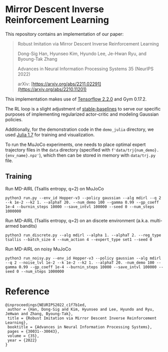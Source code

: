 # Mirror Descent Inverse Reinforcement Learning

This repository contains an implementation of our paper:

> Robust Imitation via Mirror Descent Inverse Reinforcement Learning
> 
> Dong-Sig Han, Hyunseo Kim, Hyundo Lee, Je-Hwan Ryu, and Byoung-Tak Zhang
> 
> Advances in Neural Information Processing Systems 35 (NeurIPS 2022)
> 
> arXiv: [https://arxiv.org/abs/2211.02291](https://arxiv.org/abs/2210.11201)


This implementation makes use of [Tensorflow 2.2.0](https://github.com/tensorflow/tensorflow) and Gym 0.17.2.

The RL loop is a slight adjustment of [stable-baselines](https://github.com/hill-a/stable-baselines) to serve our specific purposes of implementing regularized actor-critic and modeling Gaussian policies.

Additionally, for the demonstration code in the `demo_julia` directory, we used [Julia 1.7](https://julialang.org) for training and visualization.

To run the MuJoCo experiments, one needs to place optimal expert trajectory files in the `data` directory (specified with `f'data/trj{num_demo}.{env_name}.npz'`), which then can be stored in memory with `data/trj.py` file.

## Training

Run MD-AIRL (Tsallis entropy, q=2) on MuJoCo
```
python3 run.py --env_id Hopper-v3 --policy gaussian --alg mdirl --q 2 --k 1e-2 --k2 1. --alphaT 20. --num_demo 100 --gamma 0.99 --gp_coeff 1e-4 --burnin_steps 10000 --save_intvl 100000 --seed 0 --num_steps 1000000
```

Run MD-AIRL (Tsallis entropy, q=2) on an discete environment (a.k.a. multi-armed bandits)
```
python3 run_discrete.py --alg mdirl --alpha 1. --alphaT 2. --reg_type tsallis --batch_size 4 --num_action 4 --expert_type set1 --seed 0
```

Run MD-AIRL on noisy MuJoCo
```
python3 run_noisy.py --env_id Hopper-v3 --policy gaussian --alg mdirl --q 2 --noise_lvl 1e-2 --k 1e-2 --k2 1. --alphaT 20. -num_demo 100 --gamma 0.99 --gp_coeff 1e-4 --burnin_steps 10000 --save_intvl 100000 --seed 0 --num_steps 1000000
```

# Reference

~~~
@inproceedings{NEURIPS2022_c1f7b1ed,
 author = {Han, Dong-Sig and Kim, Hyunseo and Lee, Hyundo and Ryu, JeHwan and Zhang, Byoung-Tak},
 title = {Robust Imitation via Mirror Descent Inverse Reinforcement Learning},
 booktitle = {Advances in Neural Information Processing Systems},
 pages = {30031--30043},
 volume = {35},
 year = {2022}
}
~~~
